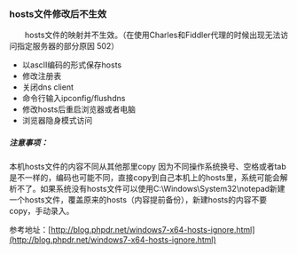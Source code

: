 ### hosts文件修改后不生效
　　hosts文件的映射并不生效。（在使用Charles和Fiddler代理的时候出现无法访问指定服务器的部分原因  502）

- 以ascII编码的形式保存hosts
- 修改注册表
- 关闭dns client
- 命令行输入ipconfig/flushdns
- 修改hosts后重启浏览器或者电脑
- 浏览器隐身模式访问
##### 注意事项：
本机hosts文件的内容不同从其他那里copy
因为不同操作系统换号、空格或者tab是不一样的，编码也可能不同，直接copy到自己本机上的hosts里，系统可能会解析不了。如果系统没有hosts文件可以使用C:\Windows\System32\notepad新建一个hosts文件，覆盖原来的hosts（内容提前备份），新建hosts的内容不要copy，手动录入。

参考地址：[http://blog.phpdr.net/windows7-x64-hosts-ignore.html](http://blog.phpdr.net/windows7-x64-hosts-ignore.html)